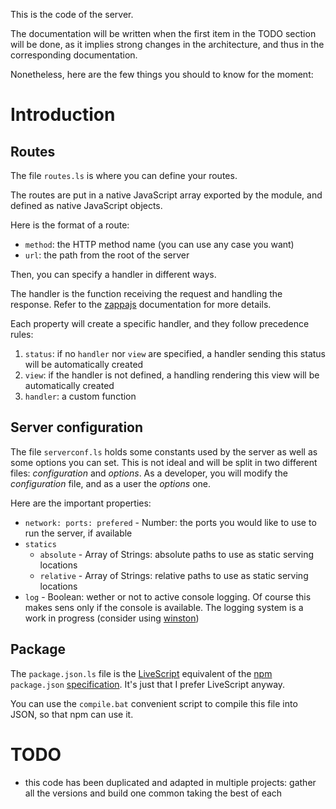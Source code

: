 This is the code of the server.

The documentation will be written when the first item in the TODO section will be done, as it implies strong changes in the architecture, and thus in the corresponding documentation.

Nonetheless, here are the few things you should to know for the moment:

# Introduction

## Routes

The file `routes.ls` is where you can define your routes.

The routes are put in a native JavaScript array exported by the module, and defined as native JavaScript objects.

Here is the format of a route:

* `method`: the HTTP method name (you can use any case you want)
* `url`: the path from the root of the server

Then, you can specify a handler in different ways.

The handler is the function receiving the request and handling the response. Refer to the [zappajs](http://zappajs.github.io/zappajs/) documentation for more details.

Each property will create a specific handler, and they follow precedence rules:

1. `status`: if no `handler` nor `view` are specified, a handler sending this status will be automatically created
1. `view`: if the handler is not defined, a  handling rendering this view will be automatically created
1. `handler`: a custom function

## Server configuration

The file `serverconf.ls` holds some constants used by the server as well as some options you can set. This is not ideal and will be split in two different files: _configuration_ and _options_. As a developer, you will modify the _configuration_ file, and as a user the _options_ one.

Here are the important properties:

* `network: ports: prefered` - Number: the ports you would like to use to run the server, if available
* `statics`
	* `absolute` - Array of Strings: absolute paths to use as static serving locations
	* `relative` - Array of Strings: relative paths to use as static serving locations
* `log` - Boolean: wether or not to active console logging. Of course this makes sens only if the console is available. The logging system is a work in progress (consider using [winston](https://github.com/flatiron/winston))

## Package

The `package.json.ls` file is the [LiveScript](http://livescript.net/) equivalent of the [npm](https://npmjs.org/) `package.json` [specification](https://npmjs.org/doc/json.html). It's just that I prefer LiveScript anyway.

You can use the `compile.bat` convenient script to compile this file into JSON, so that npm can use it.

# TODO

* this code has been duplicated and adapted in multiple projects: gather all the versions and build one common taking the best of each
